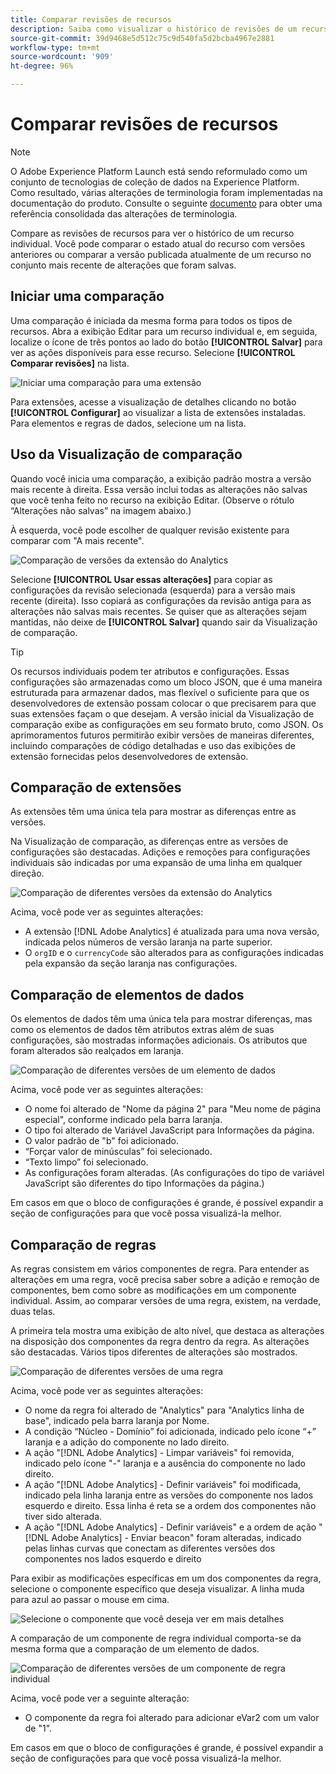 ```yaml
---
title: Comparar revisões de recursos
description: Saiba como visualizar o histórico de revisões de um recurso de tag no Adobe Experience Platform.
source-git-commit: 39d9468e5d512c75c9d540fa5d2bcba4967e2881
workflow-type: tm+mt
source-wordcount: '909'
ht-degree: 96%

---
```


# Comparar revisões de recursos

>[!NOTE]
>
>O Adobe Experience Platform Launch está sendo reformulado como um conjunto de tecnologias de coleção de dados na Experience Platform. Como resultado, várias alterações de terminologia foram implementadas na documentação do produto. Consulte o seguinte [documento](../../term-updates.md) para obter uma referência consolidada das alterações de terminologia.

Compare as revisões de recursos para ver o histórico de um recurso individual. Você pode comparar o estado atual do recurso com versões anteriores ou comparar a versão publicada atualmente de um recurso no conjunto mais recente de alterações que foram salvas.

## Iniciar uma comparação

Uma comparação é iniciada da mesma forma para todos os tipos de recursos. Abra a exibição Editar para um recurso individual e, em seguida, localize o ícone de três pontos ao lado do botão **[!UICONTROL Salvar]** para ver as ações disponíveis para esse recurso. Selecione **[!UICONTROL Comparar revisões]** na lista.

![Iniciar uma comparação para uma extensão](../../images/compare-initiate-extension.png)

Para extensões, acesse a visualização de detalhes clicando no botão **[!UICONTROL Configurar]** ao visualizar a lista de extensões instaladas. Para elementos e regras de dados, selecione um na lista.

## Uso da Visualização de comparação

Quando você inicia uma comparação, a exibição padrão mostra a versão mais recente à direita. Essa versão inclui todas as alterações não salvas que você tenha feito no recurso na exibição Editar. (Observe o rótulo “Alterações não salvas” na imagem abaixo.)

À esquerda, você pode escolher de qualquer revisão existente para comparar com &quot;A mais recente&quot;.

![Comparação de versões da extensão do Analytics](../../images/compare-interpret-extension.png)

Selecione **[!UICONTROL Usar essas alterações]** para copiar as configurações da revisão selecionada (esquerda) para a versão mais recente (direita). Isso copiará as configurações da revisão antiga para as alterações não salvas mais recentes. Se quiser que as alterações sejam mantidas, não deixe de **[!UICONTROL Salvar]** quando sair da Visualização de comparação.

>[!TIP]
>Os recursos individuais podem ter atributos e configurações. Essas configurações são armazenadas como um bloco JSON, que é uma maneira estruturada para armazenar dados, mas flexível o suficiente para que os desenvolvedores de extensão possam colocar o que precisarem para que suas extensões façam o que desejam.
>A versão inicial da Visualização de comparação exibe as configurações em seu formato bruto, como JSON. Os aprimoramentos futuros permitirão exibir versões de maneiras diferentes, incluindo comparações de código detalhadas e uso das exibições de extensão fornecidas pelos desenvolvedores de extensão.

## Comparação de extensões

As extensões têm uma única tela para mostrar as diferenças entre as versões.

Na Visualização de comparação, as diferenças entre as versões de configurações são destacadas. Adições e remoções para configurações individuais são indicadas por uma expansão de uma linha em qualquer direção.

![Comparação de diferentes versões da extensão do Analytics](../../images/compare-extension.png)

Acima, você pode ver as seguintes alterações:

* A extensão [!DNL Adobe Analytics] é atualizada para uma nova versão, indicada pelos números de versão laranja na parte superior.
* O `orgID` e o `currencyCode` são alterados para as configurações indicadas pela expansão da seção laranja nas configurações.

## Comparação de elementos de dados

Os elementos de dados têm uma única tela para mostrar diferenças, mas como os elementos de dados têm atributos extras além de suas configurações, são mostradas informações adicionais. Os atributos que foram alterados são realçados em laranja.

![Comparação de diferentes versões de um elemento de dados](../../images/compare-data-element.png)

Acima, você pode ver as seguintes alterações:

* O nome foi alterado de &quot;Nome da página 2&quot; para &quot;Meu nome de página especial&quot;, conforme indicado pela barra laranja.
* O tipo foi alterado de Variável JavaScript para Informações da página.
* O valor padrão de &quot;b&quot; foi adicionado.
* “Forçar valor de minúsculas” foi selecionado.
* “Texto limpo” foi selecionado.
* As configurações foram alteradas. (As configurações do tipo de variável JavaScript são diferentes do tipo Informações da página.)

Em casos em que o bloco de configurações é grande, é possível expandir a seção de configurações para que você possa visualizá-la melhor.

## Comparação de regras

As regras consistem em vários componentes de regra. Para entender as alterações em uma regra, você precisa saber sobre a adição e remoção de componentes, bem como sobre as modificações em um componente individual. Assim, ao comparar versões de uma regra, existem, na verdade, duas telas.

A primeira tela mostra uma exibição de alto nível, que destaca as alterações na disposição dos componentes da regra dentro da regra. As alterações são destacadas. Vários tipos diferentes de alterações são mostrados.

![Comparação de diferentes versões de uma regra](../../images/compare-rule.png)

Acima, você pode ver as seguintes alterações:

* O nome da regra foi alterado de &quot;Analytics&quot; para &quot;Analytics linha de base&quot;, indicado pela barra laranja por Nome.
* A condição “Núcleo - Domínio” foi adicionada, indicado pelo ícone “+” laranja e a adição do componente no lado direito.
* A ação &quot;[!DNL Adobe Analytics] - Limpar variáveis&quot; foi removida, indicado pelo ícone &quot;-&quot; laranja e a ausência do componente no lado direito.
* A ação &quot;[!DNL Adobe Analytics] - Definir variáveis&quot; foi modificada, indicado pela linha laranja entre as versões do componente nos lados esquerdo e direito. Essa linha é reta se a ordem dos componentes não tiver sido alterada.
* A ação &quot;[!DNL Adobe Analytics] - Definir variáveis&quot; e a ordem de ação &quot;[!DNL Adobe Analytics] - Enviar beacon&quot; foram alteradas, indicado pelas linhas curvas que conectam as diferentes versões dos componentes nos lados esquerdo e direito

Para exibir as modificações específicas em um dos componentes da regra, selecione o componente específico que deseja visualizar. A linha muda para azul ao passar o mouse em cima.

![Selecione o componente que você deseja ver em mais detalhes](../../images/compare-rule-component-click.png)

A comparação de um componente de regra individual comporta-se da mesma forma que a comparação de um elemento de dados.

![Comparação de diferentes versões de um componente de regra individual](../../images/compare-rule-component.png)

Acima, você pode ver a seguinte alteração:

* O componente da regra foi alterado para adicionar eVar2 com um valor de &quot;1&quot;.

Em casos em que o bloco de configurações é grande, é possível expandir a seção de configurações para que você possa visualizá-la melhor.
